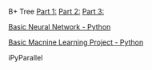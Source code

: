 B+ Tree
  [Part 1:](https://www.geeksforgeeks.org/b-tree-set-1-introduction-2/)
  [Part 2:](https://www.geeksforgeeks.org/b-tree-set-1-insert-2/)
  [Part 3:](https://www.geeksforgeeks.org/b-tree-set-3delete/)

[Basic Neural Network - Python](https://iamtrask.github.io/2015/07/12/basic-python-network/)

[Basic Macnine Learning Project - Python](https://machinelearningmastery.com/machine-learning-in-python-step-by-step/)

iPyParallel

